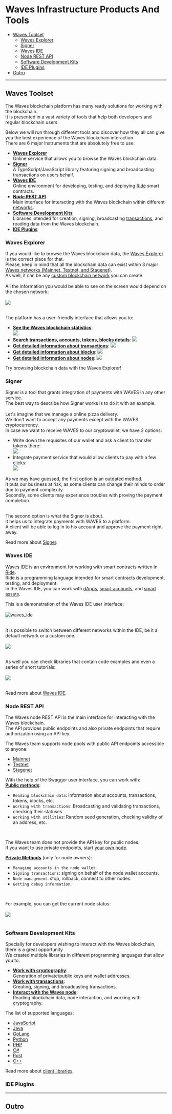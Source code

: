 # Waves Infrastructure Products And Tools #

 - [Waves Toolset](#waves-toolset)
   - [Waves Explorer](#waves-explorer)
   - [Signer](#signer)
   - [Waves IDE](#waves-ide)
   - [Node REST API](#node-rest-api)
   - [Software Development Kits](#software-development-kits)
   - [IDE Plugins](#ide-plugins)
 - [Outro](#outro)

---

## Waves Toolset ##

The Waves blockchain platform has many ready solutions for working with the blockchain.<br>
It is presented in a vast variety of tools that help both developers and regular blockchain users.<br>

Below we will run through different tools and discover how they all can give you the best experience of the Waves blockchain interaction.<br> 
There are 6 major instruments that are absolutely free to use:
- **<ins>[Waves Explorer](#waves-explorer)</ins>**<br>
    Online service that allows you to browse the Waves blockchain data.<br>
- **<ins>[Signer]()</ins>**<br>
    A TypeScript/JavaScript library featuring signing and broadcasting transactions on users behalf.<br> 
- **<ins>[Waves IDE](#waves-ide)</ins>**<br>
    Online environment for developing, testing, and deploying [Ride](#ridetopic) smart contracts.
- **<ins>[Node REST API](#node-rest-api)</ins>**<br>
    Main interface for interacting with the Waves blockchain within different [networks](#networktopic).
- **<ins>[Software Development Kits](#software-development-kits)</ins>**<br>
    Libraries intended for creation, signing, broadcasting [transactions](#linktotransactionlesson), and reading data from the Waves blockchain.
- **<ins>[IDE Plugins](#ide-plugins)</ins>**<br>
    
### Waves Explorer ###

If you would like to browse the Waves blockchain data, the [Waves Explorer](https://new.wavesexplorer.com/) is the correct place for that.<br>
Please, keep in mind that all the blockchain data can exist within 3 major [Waves networks (Mainnet, Testnet, and Stagenet)]().<br>
As well, it can be any [custom blockchain network](https://docs.waves.tech/en/waves-node/private-waves-network) you can create.<br>
<br>
All the information you would be able to see on the screen would depend on the chosen network:<br><br>
![](./images/wavesexp_net.png)
<br><br>

The platform has a user-friendly interface that allows you to:
- **<ins>See the Waves blockchain statistics</ins>**:<br>
  ![](./images/wavesexp_stat.png)<br>
  <!-- There will be available details about the current Waves price in the USD equivalent, the amount of completed transactions, the current block height, etc. -->
-  **<ins>Search transactions, accounts, tokens, blocks details</ins>**:
  ![](./images/wavesexp_search.png)<br>
-  **<ins>Get detailed information about [transactions](https://new.wavesexplorer.com/transactions)</ins>**:
  ![](./images/wavesexp_tx.png)<br>
-  **<ins>Get detailed information about [blocks](https://new.wavesexplorer.com/blocks)</ins>**:
  ![](./images/wavesexp_blocks.png)<br>
-  **<ins>Get detailed information about [nodes](https://new.wavesexplorer.com/nodes)</ins>**:
  ![](./images/wavesexp_nodes.png)<br>

Try browsing blockchain data with the Waves Explorer!<br>

### Signer ###

Signer is a tool that grants integration of payments with WAVES in any other service.<br>
The best way to describe how Signer works is to do it with an example.<br>
<br>
Let's imagine that we manage a online pizza delivery.<br>
We don't want to accept any payments except with the WAVES cryptocurrency.<br>
In case we want to receive WAVES to our cryptowallet, we have 2 options:

- Write down the requisites of our wallet and ask a client to transfer tokens there:<br>
    ![](./images/signer_no.png)<br>
- Integrate payment service that would allow clients to pay with a few clicks:<br>
    ![](./images/signer_yes.png)<br>

As we may have guessed, the first option is an outdated method.<br>
It puts our business at risk, as some clients can change their minds to order due to payment complexity.<br>
Secondly, some clients may experience troubles with proving the payment completion.<br>
<br>

The second option is what the Signer is about.<br>
It helps us to integrate payments with WAVES to a platform.<br>
A client will be able to log in to his account and approve the payment right away.<br>

Read more about [Signer](https://docs.waves.tech/en/building-apps/waves-api-and-sdk/client-libraries/signer).

### Waves IDE ###

[Waves IDE](https://waves-ide.com/) is an environment for working with smart contracts written in [Ride](#ridetopic).<br>
Ride is a programming language intended for smart contracts development, testing, and deployment.<br>
In the Waves IDE, you can work with [dApps](#dapptopic), [smart accounts](#smartacctopic), and [smart assets](#smartassettopic).<br>

This is a demonstration of the Waves IDE user interface:
<br><br>
![waves_ide](./images/waveside.png)
<br><br>

It is possible to switch between different networks within the IDE, be it a default network or a custom one.<br><br>
![](./images/waveside_nodes.png)
<br><br>

As well you can check libraries that contain code examples and even a series of short tutorials:<br><br>
![](./images/waveside_libs.png)
<br><br>

Read more about [Waves IDE](https://docs.waves.tech/en/building-apps/smart-contracts/tools/waves-ide).

### Node REST API ###

The Waves node REST API is the main interface for interacting with the Waves blockchain.<br>
The API provides public endpoints and also private endpoints that require authorization using an API key.<br>

The Waves team supports node pools with public API endpoints accessible to anyone:
- [Mainnet](https://nodes.wavesnodes.com)
- [Testnet](https://nodes-testnet.wavesnodes.com)
- [Stagenet](https://nodes-stagenet.wavesnodes.com)

With the help of the Swagger user interface, you can work with:<br>
**<ins>Public methods</ins>**:<br>
  - `Reading blockchain data`: Information about accounts, transactions, tokens, blocks, etc.
  - `Working with transactions`: Broadcasting and validating transactions, checking their statuses.
  - `Working with utilities`: Random seed generation, checking validity of an address, etc. 
<br>

The Waves team does not provide the API key for public nodes.<br>
If you want to use private endpoints, start [your own node](https://docs.waves.tech/en/waves-node/private-waves-network).

**<ins>Private Methods</ins>** (only for node owners):<br>
- `Managing accounts in the node wallet`.
- `Signing transactions`: signing on behalf of the node wallet accounts.
- `Node management`: stop, rollback, connect to other nodes.
- `Getting debug information`.

<br>

For example, you can get the current node status:<br><br>
![](./images/restapi.png)
<br><br>

### Software Development Kits ###

Specially for developers wishing to interact with the Waves blockchain, there is a great opportunity<br>
We created multiple libraries in different programming languages that allow you to:

- **<ins>Work with cryptography</ins>**:<br> 
    Generation of private/public keys and wallet addresses.<br>
- **<ins>Work with transactions</ins>**:<br>
    Creating, signing, and broadcasting transactions.<br> 
- **<ins>Interact with the Waves node</ins>**:<br>
    Reading blockchain data, node interaction, and working with cryptography.<br>
    
The list of supported languages:
- [JavaScript]()
- [Java]()
- [GoLang]()
- [Python]() 
- [PHP]()
- [C#]()
- [Rust]()
- [C++]()

Read more about [client libraries](https://docs.waves.tech/en/building-apps/waves-api-and-sdk/client-libraries).

### IDE Plugins ###


---

## Outro ##
